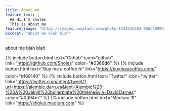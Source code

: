 ```yaml
---
title: About me
feature_text: |
  ## Hi I'm Sholes
  This is about me
feature_image: "https://images.unsplash.com/photo-1542435503-956c469947f6?ixlib=rb-1.2.1&ixid=MXwxMjA3fDB8MHxwaG90by1wYWdlfHx8fGVufDB8fHw%3D&auto=format&fit=crop&w=1567&q=80"
excerpt: "about me blah blah"
---
```


about me blah blah

{% include button.html text="Github" icon="github" link="https://github.com/Sholes" color="#0366d6" %} {% include button.html text="Buy me a coffee ☕️" link="https://buymeacoffee.com/" color="#f68140" %} {% include button.html text="Twitter" icon="twitter" link="https://twitter.com/intent/tweet/?url=https://alembic.darn.es&text=Alembic%20-%20A%20Jekyll%20boilerplate%20theme&via=DavidDarnes" color="#0d94e7" %} {% include button.html text="Medium ⚗️" link="https://sholes.medium.com" %}

